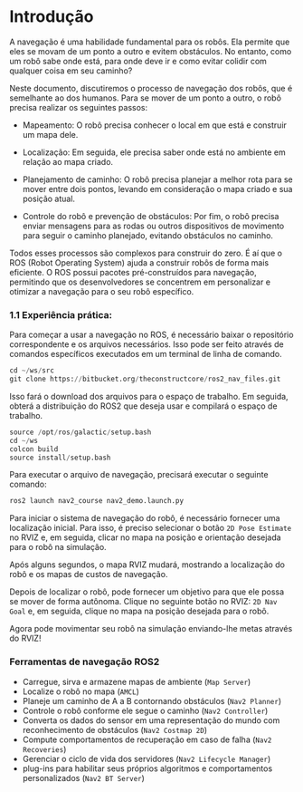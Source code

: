# Introdução

A navegação é uma habilidade fundamental para os robôs. Ela permite que eles se movam de um ponto a outro e evitem obstáculos. No entanto, como um robô sabe onde está, para onde deve ir e como evitar colidir com qualquer coisa em seu caminho?

Neste documento, discutiremos o processo de navegação dos robôs, que é semelhante ao dos humanos. Para se mover de um ponto a outro, o robô precisa realizar os seguintes passos:

* Mapeamento: O robô precisa conhecer o local em que está e construir um mapa dele.

* Localização: Em seguida, ele precisa saber onde está no ambiente em relação ao mapa criado.

* Planejamento de caminho: O robô precisa planejar a melhor rota para se mover entre dois pontos, levando em consideração o mapa criado e sua posição atual.

* Controle do robô e prevenção de obstáculos: Por fim, o robô precisa enviar mensagens para as rodas ou outros dispositivos de movimento para seguir o caminho planejado, evitando obstáculos no caminho.

Todos esses processos são complexos para construir do zero. É aí que o ROS (Robot Operating System) ajuda a construir robôs de forma mais eficiente. O ROS possui pacotes pré-construídos para navegação, permitindo que os desenvolvedores se concentrem em personalizar e otimizar a navegação para o seu robô específico.

### 1.1 Experiência prática:

Para começar a usar a navegação no ROS, é necessário baixar o repositório correspondente e os arquivos necessários. Isso pode ser feito através de comandos específicos executados em um terminal de linha de comando.

```python
cd ~/ws/src
git clone https://bitbucket.org/theconstructcore/ros2_nav_files.git
```
Isso fará o download dos arquivos para o espaço de trabalho. Em seguida, obterá a distribuição do ROS2 que deseja usar e compilará o espaço de trabalho.

```python
source /opt/ros/galactic/setup.bash
cd ~/ws
colcon build
source install/setup.bash
```
Para executar o arquivo de navegação, precisará executar o seguinte comando:

```python
ros2 launch nav2_course nav2_demo.launch.py
```
Para iniciar o sistema de navegação do robô, é necessário fornecer uma localização inicial. Para isso, é preciso selecionar o botão `2D Pose Estimate` no RVIZ e, em seguida, clicar no mapa na posição e orientação desejada para o robô na simulação.

Após alguns segundos, o mapa RVIZ mudará, mostrando a localização do robô e os mapas de custos de navegação. 

Depois de localizar o robô, pode fornecer um objetivo para que ele possa se mover de forma autônoma. Clique no seguinte botão no RVIZ: `2D Nav Goal` e, em seguida, clique no mapa na posição desejada para o robô.

Agora pode movimentar seu robô na simulação enviando-lhe metas através do RVIZ!

### Ferramentas de navegação ROS2
* Carregue, sirva e armazene mapas de ambiente (`Map Server`)
* Localize o robô no mapa (`AMCL`)
* Planeje um caminho de A a B contornando obstáculos (`Nav2 Planner`)
* Controle o robô conforme ele segue o caminho (`Nav2 Controller`)
* Converta os dados do sensor em uma representação do mundo com reconhecimento de obstáculos (`Nav2 Costmap 2D`)
* Compute comportamentos de recuperação em caso de falha (`Nav2 Recoveries`)
* Gerenciar o ciclo de vida dos servidores (`Nav2 Lifecycle Manager`)
* plug-ins para habilitar seus próprios algoritmos e comportamentos personalizados (`Nav2 BT Server`)